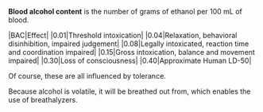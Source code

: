 **Blood alcohol content** is the number of grams of ethanol per 100 mL of blood. 

|BAC|Effect|
|0.01|Threshold intoxication|
|0.04|Relaxation, behavioral disinhibition, impaired judgement|
|0.08|Legally intoxicated, reaction time and coordination impaired|
|0.15|Gross intoxication, balance and movement impaired|
|0.30|Loss of consciousness|
|0.40|Approximate Human LD-50|

Of course, these are all influenced by tolerance.


Because alcohol is volatile, it will be breathed out from, which enables the use of breathalyzers.